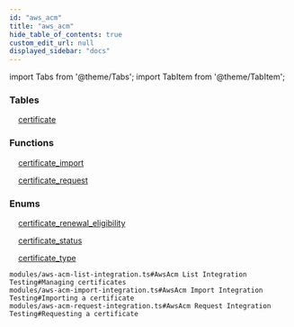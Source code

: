 ```yaml
---
id: "aws_acm"
title: "aws_acm"
hide_table_of_contents: true
custom_edit_url: null
displayed_sidebar: "docs"
---
```


import Tabs from '@theme/Tabs';
import TabItem from '@theme/TabItem';

<Tabs>
  <TabItem value="Components" label="Components" default>

### Tables

    [certificate](../../aws/tables/aws_acm_entity_certificate.Certificate)

### Functions
    [certificate_import](../../aws/tables/aws_acm_rpcs_import.CertificateImportRpc)

    [certificate_request](../../aws/tables/aws_acm_rpcs_request.CertificateRequestRpc)

### Enums
    [certificate_renewal_eligibility](../../aws/enums/aws_acm_entity_certificate.certificateRenewalEligibilityEnum)

    [certificate_status](../../aws/enums/aws_acm_entity_certificate.certificateStatusEnum)

    [certificate_type](../../aws/enums/aws_acm_entity_certificate.certificateTypeEnum)

</TabItem>
  <TabItem value="Code examples" label="Code examples">

```testdoc
modules/aws-acm-list-integration.ts#AwsAcm List Integration Testing#Managing certificates
modules/aws-acm-import-integration.ts#AwsAcm Import Integration Testing#Importing a certificate
modules/aws-acm-request-integration.ts#AwsAcm Request Integration Testing#Requesting a certificate
```

</TabItem>
</Tabs>
